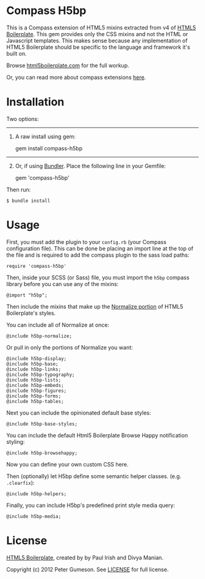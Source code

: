 Compass H5bp
============

This is a Compass extension of HTML5 mixins extracted from v4 of [HTML5 Boilerplate](http://html5boilerplate.com).
This gem provides only the CSS mixins and not the HTML or Javascript templates. This makes sense because any 
implementation of HTML5 Boilerplate should be specific to the language and framework it's built on.

Browse [html5boilerplate.com](http://html5boilerplate.com) for the full workup.

Or, you can read more about compass extensions [here](http://compass-style.org/help/tutorials/extensions/).


Installation
============

Two options: 

---

1) A raw install using gem:

    gem install compass-h5bp

---

2) Or, if using [Bundler](http://gembundler.com/). Place the following line in your Gemfile:

    gem 'compass-h5bp'

Then run:

    $ bundle install


Usage
=====

First, you must add the plugin to your `config.rb` (your Compass configuration file). This can be done be placing an
import line at the top of the file and is required to add the compass plugin to the sass load paths:

    require 'compass-h5bp'
    
Then, inside your SCSS (or Sass) file, you must import the `h5bp` compass library before you can use any of the mixins:

    @import "h5bp";

Then include the mixins that make up the [Normalize portion](http://necolas.github.com/normalize.css) of HTML5
Boilerplate's styles. 

You can include all of Normalize at once:

    @include h5bp-normalize;

 Or pull in only the portions of Normalize you want:

    @include h5bp-display;
    @include h5bp-base;
    @include h5bp-links;
    @include h5bp-typography;
    @include h5bp-lists;
    @include h5bp-embeds;
    @include h5bp-figures;
    @include h5bp-forms;
    @include h5bp-tables;

Next you can include the opinionated default base styles:

    @include h5bp-base-styles;

You can include the default Html5 Boilerplate Browse Happy notification styling:

    @include h5bp-browsehappy;

Now you can define your own custom CSS here.

Then (optionally) let H5bp define some semantic helper classes. (e.g. `.clearfix`):

    @include h5bp-helpers;

Finally, you can include H5bp's predefined print style media query:

    @include h5bp-media;


License
=======

[HTML5 Boilerplate](http://html5boilerplate.com), created by by Paul Irish and Divya Manian.

Copyright (c) 2012 Peter Gumeson.
See [LICENSE](https://github.com/sporkd/compass-h5bp/blob/master/LICENSE) for full license.
